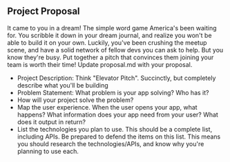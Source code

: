 ## Project Proposal

It came to you in a dream! The simple word game America's been waiting for. You scribble it down in your dream journal, and realize you won't be able to build it on your own. Luckily, you've been crushing the meetup scene, and have a solid network of fellow devs you can ask to help. But you know they're busy. Put together a pitch that convinces them joining your team is worth their time! Update proposal.md with your proposal.

* Project Description: Think "Elevator Pitch". Succinctly, but completely describe what you'll be building
* Problem Statement: What problem is your app solving? Who has it?
* How will your project solve the problem?
* Map the user experience. When the user opens your app, what happens? What information does your app need from your user? What does it output in return?
* List the technologies you plan to use. This should be a complete list, including APIs. Be prepared to defend the items on this list. This means you should research the technologies/APIs, and know why you're planning to use each.
